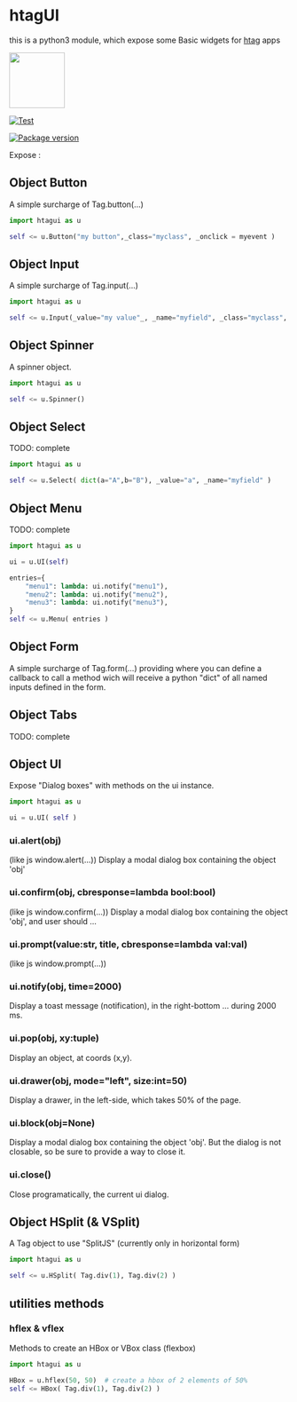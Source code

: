 # htagUI

this is a python3 module, which expose some Basic widgets for [htag](https://github.com/manatlan/htag) apps

<img src="https://manatlan.github.io/htag/htag.png" width="100" height="100">

[![Test](https://github.com/manatlan/htagui/actions/workflows/on_commit_do_all_unittests.yml/badge.svg)](https://github.com/manatlan/htagui/actions/workflows/on_commit_do_all_unittests.yml)

<a href="https://pypi.org/project/htagui/">
    <img src="https://badge.fury.io/py/htagui.svg?x" alt="Package version">
</a>


Expose :

## Object Button

A simple surcharge of Tag.button(...)

```python
import htagui as u

self <= u.Button("my button",_class="myclass", _onclick = myevent )
```

## Object Input

A simple surcharge of Tag.input(...)

```python
import htagui as u

self <= u.Input(_value="my value"_, _name="myfield", _class="myclass", _required=True )
```

## Object Spinner

A spinner object.

```python
import htagui as u

self <= u.Spinner()
```

## Object Select

TODO: complete

```python
import htagui as u

self <= u.Select( dict(a="A",b="B"), _value="a", _name="myfield" )
```

## Object Menu

TODO: complete

```python
import htagui as u

ui = u.UI(self)

entries={
    "menu1": lambda: ui.notify("menu1"),
    "menu2": lambda: ui.notify("menu2"),
    "menu3": lambda: ui.notify("menu3"),
}  
self <= u.Menu( entries )
```


## Object Form

A simple surcharge of Tag.form(...) providing where you can define a callback to call a method wich will receive a python "dict" of all named inputs defined in the form.

## Object Tabs

TODO: complete

## Object UI

Expose "Dialog boxes" with methods on the ui instance.

```python
import htagui as u

ui = u.UI( self )
```

### ui.alert(obj)

(like js window.alert(...)) Display a modal dialog box containing the object 'obj' 

### ui.confirm(obj, cbresponse=lambda bool:bool)

(like js window.confirm(...)) Display a modal dialog box containing the object 'obj', and user should ...

### ui.prompt(value:str, title, cbresponse=lambda val:val)

(like js window.prompt(...))

### ui.notify(obj, time=2000)

Display a toast message (notification), in the right-bottom ... during 2000 ms.

### ui.pop(obj, xy:tuple)

Display an object, at coords (x,y).

### ui.drawer(obj, mode="left", size:int=50)

Display a drawer, in the left-side, which takes 50% of the page.

### ui.block(obj=None)

Display a modal dialog box containing the object 'obj'. But the dialog is not closable, so be sure to provide a way to close it.

### ui.close()

Close programatically, the current ui dialog.

## Object HSplit (& VSplit)

A Tag object to use "SplitJS" (currently only in horizontal form)

```python
import htagui as u

self <= u.HSplit( Tag.div(1), Tag.div(2) )
```

## utilities methods

### hflex & vflex

Methods to create an HBox or VBox class (flexbox)

```python
import htagui as u

HBox = u.hflex(50, 50)  # create a hbox of 2 elements of 50%
self <= HBox( Tag.div(1), Tag.div(2) )
```
